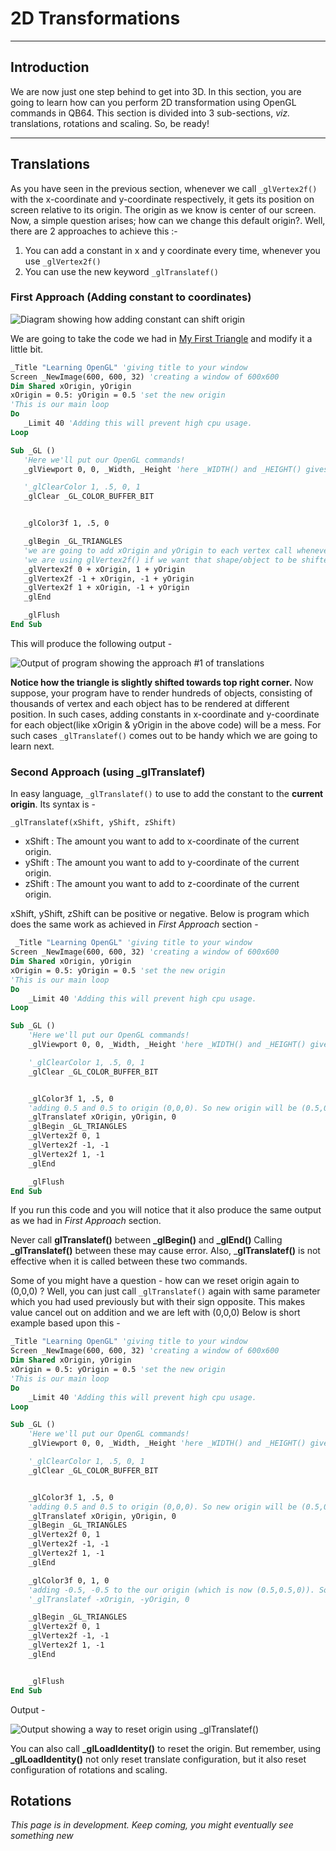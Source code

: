 # 2D Transformations

***

## Introduction
We are now just one step behind to get into 3D. In this section, you are going to learn how can you perform 2D transformation using OpenGL commands in QB64. This section is divided into 3 sub-sections, _viz._ translations, rotations and scaling. So, be ready!

***

## Translations
 As you have seen in the previous section, whenever we call `_glVertex2f()` with the x-coordinate and y-coordinate respectively, it gets its position on screen relative to its origin. The origin as we know is center of our screen. Now, a simple question arises; how can we change this default origin?. Well, there are 2 approaches to achieve this :-
 1. You can add a constant in x and y coordinate every time, whenever you use `_glVertex2f()`
 2. You can use the new keyword `_glTranslatef()`

### First Approach (Adding constant to coordinates)


 ![Diagram showing how adding constant can shift origin](https://ashishkingdom.github.io/OpenGL-Tutorials/images/2d-transformation/translate_diagram.png)
 
 
 We are going to take the code we had in [My First Triangle](https://ashishkingdom.github.io/OpenGL-Tutorials/first-triangle/) and modify it a little bit.
 
 ```vb
 _Title "Learning OpenGL" 'giving title to your window
Screen _NewImage(600, 600, 32) 'creating a window of 600x600
Dim Shared xOrigin, yOrigin
xOrigin = 0.5: yOrigin = 0.5 'set the new origin
'This is our main loop
Do
    _Limit 40 'Adding this will prevent high cpu usage.
Loop

Sub _GL ()
    'Here we'll put our OpenGL commands!
    _glViewport 0, 0, _Width, _Height 'here _WIDTH() and _HEIGHT() gives the width and height of our window.

    '_glClearColor 1, .5, 0, 1
    _glClear _GL_COLOR_BUFFER_BIT


    _glColor3f 1, .5, 0

    _glBegin _GL_TRIANGLES
    'we are going to add xOrigin and yOrigin to each vertex call whenever
    'we are using glVertex2f() if we want that shape/object to be shifted in position
    _glVertex2f 0 + xOrigin, 1 + yOrigin
    _glVertex2f -1 + xOrigin, -1 + yOrigin
    _glVertex2f 1 + xOrigin, -1 + yOrigin
    _glEnd

    _glFlush
End Sub

 ```
 
 This will produce the following output - 
 
 
 ![Output of program showing the approach #1 of translations](https://ashishkingdom.github.io/OpenGL-Tutorials/images/2d-transformation/translation_approach_1.png)
 
 
 **Notice how the triangle is slightly shifted towards top right corner.** Now suppose, your program have to render hundreds of objects,
consisting of thousands of vertex and each object has to be rendered at different position. In such cases, adding constants in x-coordinate
and y-coordinate for each object(like xOrigin & yOrigin in the above code) will be a mess. For such cases `_glTranslatef()` comes out to be
handy which we are going to learn next.

### Second Approach (using _glTranslatef)
 In easy language, `_glTranslatef()` to use to add the constant to the **current origin**. Its syntax is -
 
 `_glTranslatef(xShift, yShift, zShift)`
 
 - xShift : The amount you want to add to x-coordinate of the current origin.
 - yShift : The amount you want to add to y-coordinate of the current origin.
 - zShift : The amount you want to add to z-coordinate of the current origin.
 
 xShift, yShift, zShift can be positive or negative. Below is program which does the same work as achieved in *First Approach*
 section -
 
```vb
 _Title "Learning OpenGL" 'giving title to your window
Screen _NewImage(600, 600, 32) 'creating a window of 600x600
Dim Shared xOrigin, yOrigin
xOrigin = 0.5: yOrigin = 0.5 'set the new origin
'This is our main loop
Do
    _Limit 40 'Adding this will prevent high cpu usage.
Loop

Sub _GL ()
    'Here we'll put our OpenGL commands!
    _glViewport 0, 0, _Width, _Height 'here _WIDTH() and _HEIGHT() gives the width and height of our window.

    '_glClearColor 1, .5, 0, 1
    _glClear _GL_COLOR_BUFFER_BIT


    _glColor3f 1, .5, 0
    'adding 0.5 and 0.5 to origin (0,0,0). So new origin will be (0.5,0.5,0)
    _glTranslatef xOrigin, yOrigin, 0
    _glBegin _GL_TRIANGLES
    _glVertex2f 0, 1
    _glVertex2f -1, -1
    _glVertex2f 1, -1
    _glEnd

    _glFlush
End Sub

```

If you run this code and you will notice that it also produce the same output as we had in *First Approach* section.

<div class="warning-box">
    Never call <b>glTranslatef()</b> between <b>_glBegin()</b> and <b>_glEnd()</b> Calling <b>_glTranslatef()</b> between these may cause error. Also,
    _<b>glTranslatef()</b> is not effective when it is called between these two commands.
</div>

Some of you might have a question - how can we reset origin again to (0,0,0) ? Well, you can just call `_glTranslatef()` again with same
parameter which you had used previously but with their sign opposite. This makes value cancel out on addition and we are left with (0,0,0)
Below is short example based upon this - 

```vb
_Title "Learning OpenGL" 'giving title to your window
Screen _NewImage(600, 600, 32) 'creating a window of 600x600
Dim Shared xOrigin, yOrigin
xOrigin = 0.5: yOrigin = 0.5 'set the new origin
'This is our main loop
Do
    _Limit 40 'Adding this will prevent high cpu usage.
Loop

Sub _GL ()
    'Here we'll put our OpenGL commands!
    _glViewport 0, 0, _Width, _Height 'here _WIDTH() and _HEIGHT() gives the width and height of our window.

    '_glClearColor 1, .5, 0, 1
    _glClear _GL_COLOR_BUFFER_BIT


    _glColor3f 1, .5, 0
    'adding 0.5 and 0.5 to origin (0,0,0). So new origin will be (0.5,0.5,0)
    _glTranslatef xOrigin, yOrigin, 0
    _glBegin _GL_TRIANGLES
    _glVertex2f 0, 1
    _glVertex2f -1, -1
    _glVertex2f 1, -1
    _glEnd

    _glColor3f 0, 1, 0
    'adding -0.5, -0.5 to the our origin (which is now (0.5,0.5,0)). So, new origin will be (0,0,0)
    '_glTranslatef -xOrigin, -yOrigin, 0

    _glBegin _GL_TRIANGLES
    _glVertex2f 0, 1
    _glVertex2f -1, -1
    _glVertex2f 1, -1
    _glEnd


    _glFlush
End Sub
```

Output - 

![Output showing a way to reset origin using _glTranslatef()](https://ashishkingdom.github.io/OpenGL-Tutorials/images/2d-transformation/translation_approach_2.png)

<div class="hint-box">
 You can also call <b>_glLoadIdentity()</b> to reset the origin. But remember, using <b>_glLoadIdentity()</b> not only reset translate configuration, but 
 it also reset configuration of rotations and scaling.
</div>

## Rotations
_This page is in development. Keep coming, you might eventually see something new_